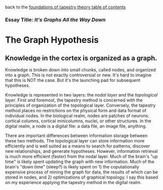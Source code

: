 back to the [foundations of tapestry theory table of contents](https://github.com/wds4/tribal-tapestry/blob/main/essays/bookJustification/hypotheses/tapestryFoundation.md)

### Essay Title: *It's Graphs All the Way Down*

The Graph Hypothesis
=====

Knowledge in the cortex is organized as a graph.
-----

Knowledge is broken down into small chunks, called nodes, and organized into a graph. This is not exactly controversial or new. It's hard to imagine that this is NOT the case. But it's the launching pad for subsequent hypotheses.

Knowledge is represented in two layers: the *nodal layer* and the *topological layer*. First and foremost, the tapestry method is concerned with the principles of organization of the topological layer. Conversely, the tapestry method places no restrictions on the physical form and data format of individual nodes. In the biological realm, nodes are patches of neurons: cortical columns, cortical minicolumns, nuclei, or other structures. In the digital realm, a node is a digital file: a data file, an image file, anything. 

There are important differences between information storage between these two methods. The topological layer can store information more efficiently and is well suited as a means to search for patterns, discover new relationships, and generate hypotheses. However, information retrieval is much more efficient (faster) from the nodal layer. Much of the brain's "up time" is likely spent updating the graph with new information. Much of the brain's "down time" (sleep?) is likely spent on 1) the coputationally expensive process of mining the graph for data, the results of which can be stored in nodes, and 2) optimizations of graphical topology. I say this based on my experience applying the tapestry method in the digital realm.

